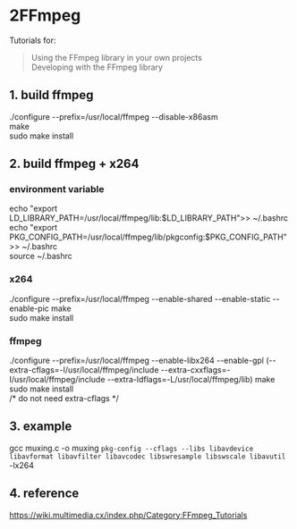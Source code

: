 # 2FFmpeg

Tutorials for:  
> Using the FFmpeg library in your own projects  
> Developing with the FFmpeg library


## 1. build ffmpeg
./configure --prefix=/usr/local/ffmpeg --disable-x86asm  
make  
sudo make install

## 2. build ffmpeg + x264

### environment variable
echo "export LD_LIBRARY_PATH=/usr/local/ffmpeg/lib:$LD_LIBRARY_PATH">> ~/.bashrc  
echo "export PKG_CONFIG_PATH=/usr/local/ffmpeg/lib/pkgconfig:$PKG_CONFIG_PATH">> ~/.bashrc  
source ~/.bashrc  

### x264
./configure --prefix=/usr/local/ffmpeg --enable-shared --enable-static --enable-pic
make  
sudo make install

### ffmpeg
./configure --prefix=/usr/local/ffmpeg --enable-libx264 --enable-gpl (--extra-cflags=-I/usr/local/ffmpeg/include --extra-cxxflags=-I/usr/local/ffmpeg/include --extra-ldflags=-L/usr/local/ffmpeg/lib)
make  
sudo make install  
/* do not need extra-cflags */

## 3. example
gcc muxing.c -o muxing `pkg-config --cflags --libs libavdevice libavformat libavfilter libavcodec libswresample libswscale libavutil` -lx264

## 4. reference
https://wiki.multimedia.cx/index.php/Category:FFmpeg_Tutorials
